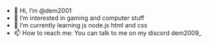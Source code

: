 - 👋 Hi, I’m @dem2001
- 👀 I’m interested in gaming and computer stuff
- 🌱 I’m currently learning js node.js html and css
- 📫 How to reach me: You can talk to me on my discord dem2009_

<!---
dem2001/dem2001 is a ✨ special ✨ repository because its `README.md` (this file) appears on your GitHub profile.
You can click the Preview link to take a look at your changes.
--->
